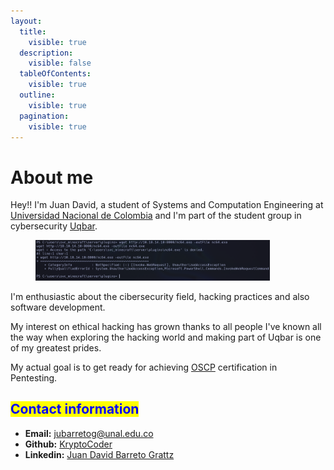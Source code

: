 ```yaml
---
layout:
  title:
    visible: true
  description:
    visible: false
  tableOfContents:
    visible: true
  outline:
    visible: true
  pagination:
    visible: true
---
```


# About me

Hey!! I'm Juan David, a student of Systems and Computation Engineering at [Universidad Nacional de Colombia](https://unal.edu.co/) and I'm part of the student group in cybersecurity [Uqbar](https://www.instagram.com/uqbarun/).

<figure><img src="../.gitbook/assets/image (18).png" alt="" width="375"><figcaption></figcaption></figure>

I'm enthusiastic about the cibersecurity field, hacking practices and also software development.

My interest on ethical hacking has grown thanks to all people I've known all the way when exploring the hacking world and making part of Uqbar is one of my greatest prides.

My actual goal is to get ready for achieving [OSCP](https://www.offsec.com/courses/pen-200/) certification in Pentesting.

## <mark style="color:blue;">Contact information</mark>

* **Email:** [jubarretog@unal.edu.co](https://app.gitbook.com/u/cdbSbVEtWCP0IKRHa0p28S49E1o2)
* **Github:** [KryptoCoder](https://github.com/jubarretog)
* **Linkedin:** [Juan David Barreto Grattz](https://www.linkedin.com/in/juan-david-barreto-grattz/)
